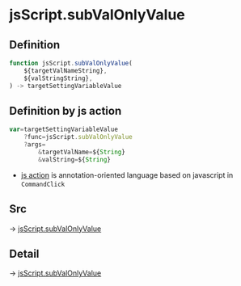 # jsScript.subValOnlyValue

## Definition

```js.js
function jsScript.subValOnlyValue(
	${targetValNameString},
	${valStringString},
) -> targetSettingVariableValue
```


## Definition by js action

```js.js
var=targetSettingVariableValue
	?func=jsScript.subValOnlyValue
	?args=
		&targetValName=${String}
		&valString=${String}
```

- [js action](#) is annotation-oriented language based on javascript in `CommandClick`



## Src

-> [jsScript.subValOnlyValue](https://github.com/puutaro/CommandClick/blob/master/app/src/main/java/com/puutaro/commandclick/fragment_lib/terminal_fragment/js_interface/edit/JsScript.kt#L109)

## Detail

-> [jsScript.subValOnlyValue](https://github.com/puutaro/CommandClick/blob/master/md/developer/js_interface/details/edit/JsScript/subValOnlyValue.md)
